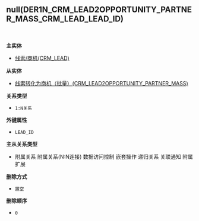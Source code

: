 ## null(DER1N_CRM_LEAD2OPPORTUNITY_PARTNER_MASS_CRM_LEAD_LEAD_ID) <!-- {docsify-ignore-all} -->



<br>
<p class="panel-title"><b>主实体</b></p>

* [线索/商机(CRM_LEAD)](module/crm/crm_lead)

<p class="panel-title"><b>从实体</b></p>

* [线索转化为商机（批量）(CRM_LEAD2OPPORTUNITY_PARTNER_MASS)](module/crm/crm_lead2opportunity_partner_mass)

<p class="panel-title"><b>关系类型</b></p>

* `1:N关系`

<p class="panel-title"><b>外键属性</b></p>

* `LEAD_ID`

<p class="panel-title"><b>主从关系类型</b></p>

* <i class="fa fa-square"/></i> 附属关系 <i class="fa fa-square"/></i> 附属关系(N:N连接) <i class="fa fa-square"/></i> 数据访问控制 <i class="fa fa-square"/></i> 嵌套操作 <i class="fa fa-square"/></i> 递归关系 <i class="fa fa-square"/></i> 关联通知 <i class="fa fa-square"/></i> 附属扩展

<p class="panel-title"><b>删除方式</b></p>

* `置空`

<p class="panel-title"><b>删除顺序</b></p>

* `0`
